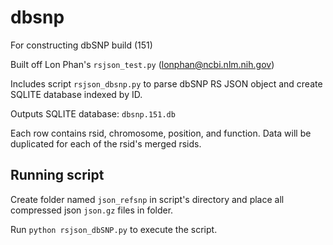 # dbsnp
For constructing dbSNP build (151)

Built off Lon Phan's `rsjson_test.py` (lonphan@ncbi.nlm.nih.gov)

Includes script `rsjson_dbsnp.py` to parse dbSNP RS JSON object and create SQLITE database indexed by ID. 

Outputs SQLITE database: `dbsnp.151.db`
  
Each row contains rsid, chromosome, position, and function. Data will be duplicated for each of the rsid's merged rsids. 

## Running script

Create folder named `json_refsnp` in script's directory and place all compressed json `json.gz` files in folder.

Run `python rsjson_dbSNP.py` to execute the script.